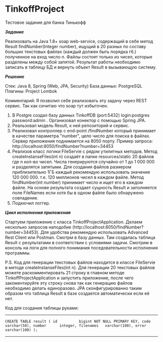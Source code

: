 # TinkoffProject
Тестовое задание для банка Тинькофф

***Задание***

Реализовать на Java 1.8+ soap web-service, содержащий в себе метод Result findNumber(Integer number),
ищущий в 20 разных по составу больших текстовых файлах (каждый должен быть порядка гб.) полученное на
вход число n. Файлы состоят только из чисел, которые разделены между собой запятой. Результат работы
необходимо записать в таблицу БД и вернуть объект Result в вызывающую систему.

***Решение***

Стек: Java 8, Spring (Web, JPA, Security)
База данных: PostgreSQL
Плагины: Project Lombok

Комментарий: Я позволил себе реализовать эту задачу через REST сервис. Так как сичитаю что soap тут избыточен.

1) В Postgre cоздал базу данных TinkoffDB (port:5432) login:postgres password:admin . Организовал конектор с помощью Spring JPA.
2) Реальзовал модель Result, к ней репозиторий и сервис.
3) Реализовал контроллер с end-point /findNumber который принимает в качестве параметра "number", цело число для поиска в файлах. Сервер приложения поднимается на 8050 порту. Пример запроса: http://localhost:8050/findNumber?number=34453
4) Реализов класс логики FileServie с рядом утилитных методов. 
Метод createInstanseFiles(int n) создаёт в папке resources/static 20 файлов где n кол-во чисел. Числа генерируются случайно от 1 до 1 000 000 и разделятся запятыми.
Для создания файлов размером приблизительно 1ГБ каждый рекомендую использовать значение 120 000 000. т.е. 120 миллионов чисел в каждом файле.
Метод findNumber(int number) принимает число и ищет его в каждом файле. На основе результата создает сущность Result и заполняется поле FileNames если хотя бы в одном файле было обнаружено совпадение.
5) Подкючил логгер.

***Цикл исполнения приложения***

Стартуем приложение с класса TinkoffProjectApplication.
Делаем несколько запросов наподобие (http://localhost:8050/findNumber?number=34453). Для удобства рекомендую использовать Advanced Rest Client или Postman.
Смотрм в базу данных. Там создалась таблица Result с результатами в соответствии с условиями задачи.
Смотрим в консоль на логи для полного понимания поседовательности исполнения программы.


P.S. Код для генерации текстовых файлов находится в классе FileServie в методе createInstanseFiles(int n). Для генерации 20 текстовых файлов можете раскомментировать 21 строку в главном методе TinkoffProjectApplication и запустить приложение, после чего закоментируйте эту строку снова так как генерацию файлов необходимо делать единоразово. JPA сконфигурированно таким образом что таблица Result в базе создается автоматически если её нет. 

Код для создания таблицы руками:
***
`CREATE TABLE result (
    id          bigint NOT NULL PRIMARY KEY,
    code        varchar(50),
    number      integer,
    filenames   varchar(100),
    error       varchar(100)
);`
***
